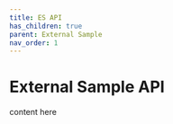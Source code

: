 ```yaml
---
title: ES API
has_children: true
parent: External Sample
nav_order: 1
---
```


# External Sample API

content here